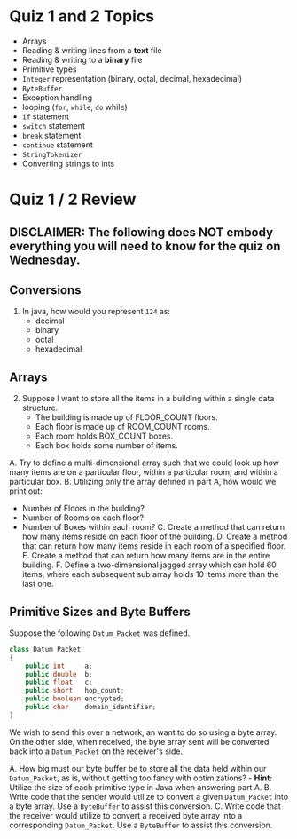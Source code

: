 # Quiz 1 and 2 Topics

- Arrays
- Reading & writing lines from a **text** file
- Reading & writing to a **binary** file
- Primitive types
- `Integer` representation (binary, octal, decimal, hexadecimal)
- `ByteBuffer`
- Exception handling
- looping (`for`, `while`, `do` while)
- `if` statement
- `switch` statement
- `break` statement
- `continue` statement
- `StringTokenizer`
- Converting strings to ints

# Quiz 1 / 2 Review

## DISCLAIMER: The following does NOT embody everything you will need to know for the quiz on Wednesday.

## Conversions

1. In java, how would you represent `124` as:
	- decimal
	- binary
	- octal
	- hexadecimal

## Arrays

2. Suppose I want to store all the items in a building within a single data structure.
	- The building is made up of FLOOR_COUNT floors. 
	- Each floor is made up of ROOM_COUNT rooms. 
	- Each room holds BOX_COUNT boxes.
	- Each box holds some number of items.

A. Try to define a multi-dimensional array such that we could look up how many items are on a particular floor, within a particular room, and within a particular box.
B. Utilizing only the array defined in part A, how would we print out:
- Number of Floors in the building?
- Number of Rooms on each floor?
- Number of Boxes within each room?
C. Create a method that can return how many items reside on each floor of the building.
D. Create a method that can return how many items reside in each room of a specified floor.
E. Create a method that can return how many items are in the entire building.
F. Define a two-dimensional jagged array which can hold 60 items, where each subsequent sub array holds 10 items more than the last one.

## Primitive Sizes and Byte Buffers

Suppose the following `Datum_Packet` was defined. 

```java
class Datum_Packet
{
	public int     a;
	public double  b;
	public float   c;
	public short   hop_count;
	public boolean encrypted;
	public char    domain_identifier;
}
```

We wish to send this over a network, an want to do so using a byte array. On the other side, when received, the byte array sent will be converted back into a 
`Datum_Packet` on the receiver's side.

A. How big must our byte buffer be to store all the data held within our `Datum_Packet`, as is, without getting too fancy with optimizations?
	- **Hint:** Utilize the size of each primitive type in Java when answering part A.
B. Write code that the sender would utilize to convert a given `Datum_Packet` into a byte array. Use a `ByteBuffer` to assist this conversion.
C. Write code that the receiver would utilize to convert a received byte array into a corresponding `Datum_Packet`. Use a `ByteBuffer` to assist this conversion.

